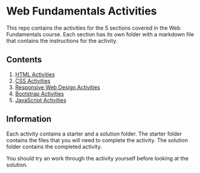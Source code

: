 # Web Fundamentals Activities

This repo contains the activities for the 5 sections covered in the Web Fundamentals course. Each section has its own folder with a markdown file that contains the instructions for the activity.

## Contents

1. [HTML Activities](./html-activities/HTMLQuickLabs.md)
2. [CSS Activities](./css-activities/CSSQuickLabs.md)
3. [Responsive Web Design Activities](./rwd-activities/rwd-activities.md)
4. [Bootstrap Activities](./bootstrap-activities/bootstrap-activities.md)
5. [JavaScript Activities](./javascript-activities/README.md)

## Information

Each activity contains a starter and a solution folder. The starter folder contains the files that you will need to complete the activity. The solution folder contains the completed activity.

You should try an work through the activity yourself before looking at the solution.

